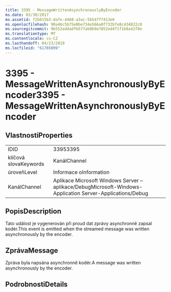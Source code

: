 ```yaml
---
title: 3395 - MessageWrittenAsynchronouslyByEncoder
ms.date: 03/30/2017
ms.assetid: f2b015b3-dafe-4468-a3ac-5b547ff413e6
ms.openlocfilehash: 90a46c5b75e0be734e566a0f732bfe8c434822c0
ms.sourcegitcommit: 9b552addadfb57fab0b9e7852ed4f1f1b8a42f8e
ms.translationtype: MT
ms.contentlocale: cs-CZ
ms.lasthandoff: 04/23/2019
ms.locfileid: "61765099"
---
```

# <a name="3395---messagewrittenasynchronouslybyencoder"></a><span data-ttu-id="1fd3c-102">3395 - MessageWrittenAsynchronouslyByEncoder</span><span class="sxs-lookup"><span data-stu-id="1fd3c-102">3395 - MessageWrittenAsynchronouslyByEncoder</span></span>
## <a name="properties"></a><span data-ttu-id="1fd3c-103">Vlastnosti</span><span class="sxs-lookup"><span data-stu-id="1fd3c-103">Properties</span></span>  
  
|||  
|-|-|  
|<span data-ttu-id="1fd3c-104">ID</span><span class="sxs-lookup"><span data-stu-id="1fd3c-104">ID</span></span>|<span data-ttu-id="1fd3c-105">3395</span><span class="sxs-lookup"><span data-stu-id="1fd3c-105">3395</span></span>|  
|<span data-ttu-id="1fd3c-106">klíčová slova</span><span class="sxs-lookup"><span data-stu-id="1fd3c-106">Keywords</span></span>|<span data-ttu-id="1fd3c-107">Kanál</span><span class="sxs-lookup"><span data-stu-id="1fd3c-107">Channel</span></span>|  
|<span data-ttu-id="1fd3c-108">úroveň</span><span class="sxs-lookup"><span data-stu-id="1fd3c-108">Level</span></span>|<span data-ttu-id="1fd3c-109">Informace o</span><span class="sxs-lookup"><span data-stu-id="1fd3c-109">Information</span></span>|  
|<span data-ttu-id="1fd3c-110">Kanál</span><span class="sxs-lookup"><span data-stu-id="1fd3c-110">Channel</span></span>|<span data-ttu-id="1fd3c-111">Aplikace Microsoft Windows Server – aplikace/Debug</span><span class="sxs-lookup"><span data-stu-id="1fd3c-111">Microsoft-Windows-Application Server-Applications/Debug</span></span>|  
  
## <a name="description"></a><span data-ttu-id="1fd3c-112">Popis</span><span class="sxs-lookup"><span data-stu-id="1fd3c-112">Description</span></span>  
 <span data-ttu-id="1fd3c-113">Tato událost je vygenerován při proud dat zprávy asynchronně zapsal kodér.</span><span class="sxs-lookup"><span data-stu-id="1fd3c-113">This event is emitted when the streamed message was written asynchronously by the encoder.</span></span>  
  
## <a name="message"></a><span data-ttu-id="1fd3c-114">Zpráva</span><span class="sxs-lookup"><span data-stu-id="1fd3c-114">Message</span></span>  
 <span data-ttu-id="1fd3c-115">Zpráva byla napsána asynchronně kodér.</span><span class="sxs-lookup"><span data-stu-id="1fd3c-115">A message was written asynchronously by the encoder.</span></span>  
  
## <a name="details"></a><span data-ttu-id="1fd3c-116">Podrobnosti</span><span class="sxs-lookup"><span data-stu-id="1fd3c-116">Details</span></span>
